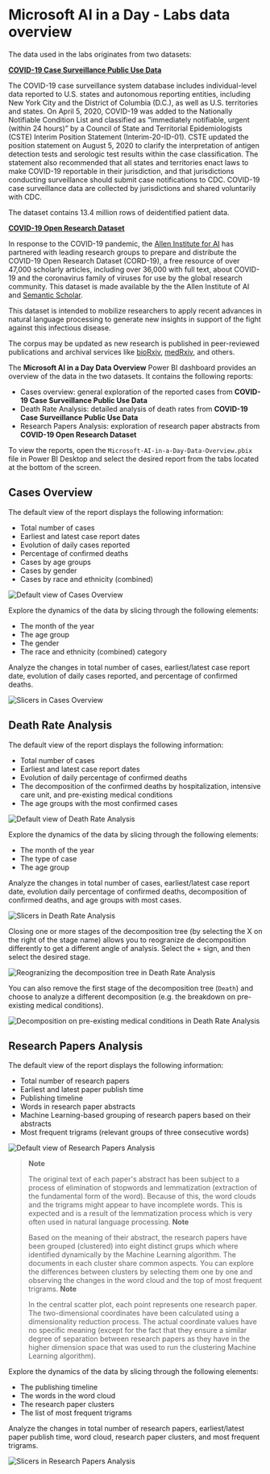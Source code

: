 # Microsoft AI in a Day - Labs data overview

The data used in the labs originates from two datasets:

[**COVID-19 Case Surveillance Public Use Data**](https://data.cdc.gov/Case-Surveillance/COVID-19-Case-Surveillance-Public-Use-Data/vbim-akqf)

The COVID-19 case surveillance system database includes individual-level data reported to U.S. states and autonomous reporting entities, including New York City and the District of Columbia (D.C.), as well as U.S. territories and states. On April 5, 2020, COVID-19 was added to the Nationally Notifiable Condition List and classified as “immediately notifiable, urgent (within 24 hours)” by a Council of State and Territorial Epidemiologists (CSTE) Interim Position Statement (Interim-20-ID-01). CSTE updated the position statement on August 5, 2020 to clarify the interpretation of antigen detection tests and serologic test results within the case classification. The statement also recommended that all states and territories enact laws to make COVID-19 reportable in their jurisdiction, and that jurisdictions conducting surveillance should submit case notifications to CDC. COVID-19 case surveillance data are collected by jurisdictions and shared voluntarily with CDC.

The dataset contains 13.4 million rows of deidentified patient data.

[**COVID-19 Open Research Dataset**](https://azure.microsoft.com/en-us/services/open-datasets/catalog/covid-19-open-research/)

In response to the COVID-19 pandemic, the [Allen Institute for AI](https://allenai.org/) has partnered with leading research groups to prepare and distribute the COVID-19 Open Research Dataset (CORD-19), a free resource of over 47,000 scholarly articles, including over 36,000 with full text, about COVID-19 and the coronavirus family of viruses for use by the global research community. This dataset is made available by the the Allen Institute of AI and [Semantic Scholar](https://pages.semanticscholar.org/coronavirus-research).

This dataset is intended to mobilize researchers to apply recent advances in natural language processing to generate new insights in support of the fight against this infectious disease.

The corpus may be updated as new research is published in peer-reviewed publications and archival services like [bioRxiv](https://www.biorxiv.org/), [medRxiv](https://www.medrxiv.org/), and others.

The **Microsoft AI in a Day Data Overview** Power BI dashboard provides an overview of the data in the two datasets. It contains the following reports:

- Cases overview: general exploration of the reported cases from **COVID-19 Case Surveillance Public Use Data**
- Death Rate Analysis: detailed analysis of death rates from **COVID-19 Case Surveillance Public Use Data**
- Research Papers Analysis: exploration of research paper abstracts from **COVID-19 Open Research Dataset**

To view the reports, open the `Microsoft-AI-in-a-Day-Data-Overview.pbix` file in Power BI Desktop and select the desired report from the tabs located at the bottom of the screen.

## Cases Overview

The default view of the report displays the following information:

- Total number of cases
- Earliest and latest case report dates
- Evolution of daily cases reported
- Percentage of confirmed deaths
- Cases by age groups
- Cases by gender
- Cases by race and ethnicity (combined)

![Default view of Cases Overview](./media/data-overview-01-01.png)

Explore the dynamics of the data by slicing through the following elements:

- The month of the year
- The age group
- The gender
- The race and ethnicity (combined) category

Analyze the changes in total number of cases, earliest/latest case report date, evolution of daily cases reported, and percentage of confirmed deaths.

![Slicers in Cases Overview](./media/data-overview-01-02.png)

## Death Rate Analysis

The default view of the report displays the following information:

- Total number of cases
- Earliest and latest case report dates
- Evolution of daily percentage of confirmed deaths
- The decomposition of the confirmed deaths by hospitalization, intensive care unit, and pre-existing medical conditions
- The age groups with the most confirmed cases

![Default view of Death Rate Analysis](./media/data-overview-02-01.png)

Explore the dynamics of the data by slicing through the following elements:

- The month of the year
- The type of case
- The age group

Analyze the changes in total number of cases, earliest/latest case report date, evolution daily percentage of confirmed deaths, decomposition of confirmed deaths, and age groups with most cases.

![Slicers in Death Rate Analysis](./media/data-overview-02-02.png)

Closing one or more stages of the decomposition tree (by selecting the X on the right of the stage name) allows you to reogranize de decomposition differently to get a different angle of analysis. Select the + sign, and then select the desired stage.

![Reogranizing the decomposition tree in Death Rate Analysis](./media/data-overview-02-03.png)

You can also remove the first stage of the decomposition tree (`Death`) and choose to analyze a different decomposition (e.g. the breakdown on pre-existing medical conditions).

![Decomposition on pre-existing medical conditions in Death Rate Analysis](./media/data-overview-02-04.png)

## Research Papers Analysis

The default view of the report displays the following information:

- Total number of research papers
- Earliest and latest paper publish time
- Publishing timeline
- Words in research paper abstracts
- Machine Learning-based grouping of research papers based on their abstracts
- Most frequent trigrams (relevant groups of three consecutive words)

![Default view of Research Papers Analysis](./media/data-overview-03-01.png)

>**Note**
>
>The original text of each paper's abstract has been subject to a process of elimination of stopwords and lemmatization (extraction of the fundamental form of the word). Because of this, the word clouds and the trigrams might appear to have incomplete words. This is expected and is a result of the lemmatization process which is very often used in natural language processing.
>**Note**
>
>Based on the meaning of their abstract, the research papers have been grouped (clustered) into eight distinct grups which where identified dynamically by the Machine Learning algorithm. The documents in each cluster share common aspects. You can explore the differences between clusters by selecting them one by one and observing the changes in the word cloud and the top of most frequent trigrams.
>**Note**
>
>In the central scatter plot, each point represents one research paper. The two-dimensional coordinates have been calculated using a dimensionality reduction process. The actual coordinate values have no specific meaning (except for the fact that they ensure a similar degree of separation between research papers as they have in the higher dimension space that was used to run the clustering Machine Learning algorithm).

Explore the dynamics of the data by slicing through the following elements:

- The publishing timeline
- The words in the word cloud
- The research paper clusters
- The list of most frequent trigrams

Analyze the changes in total number of research papers, earliest/latest paper publish time, word cloud, research paper clusters, and most frequent trigrams.

![Slicers in Research Papers Analysis](./media/data-overview-03-02.png)